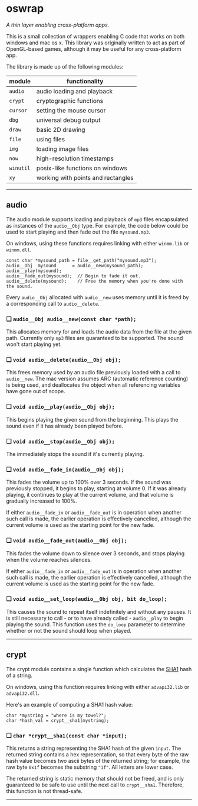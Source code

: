 # oswrap

*A thin layer enabling cross-platform apps.*

This is a small collection of wrappers enabling
C code that works on both windows and mac os x.
This library was originally written to act as
part of OpenGL-based games, although it may be
useful for any cross-platform app.

The library is made up of the following
modules:

module   |functionality
---------|--------------
`audio`  | audio loading and playback
`crypt`  | cryptographic functions
`cursor` | setting the mouse cursor
`dbg`    | universal debug output
`draw`   | basic 2D drawing
`file`   | using files
`img`    | loading image files
`now`    | high-resolution timestamps
`winutil`| posix-like functions on windows
`xy`     | working with points and rectangles

---
## audio

The audio module supports loading and playback
of `mp3` files encapsulated as instances of the
`audio__Obj` type.
For example, the code below could be used
to start playing and then fade out the file
`mysound.mp3`.

On windows, using these functions requires linking with
either `winmm.lib` or `winmm.dll`.

```
const char *mysound_path = file__get_path("mysound.mp3");
audio__Obj  mysound      = audio__new(mysound_path);
audio__play(mysound);
audio__fade_out(mysound);  // Begin to fade it out.
audio__delete(mysound);    // Free the memory when you're done with the sound.
```

Every `audio__Obj` allocated with `audio__new` uses memory
until it is freed by a corresponding call to `audio__delete`.

### ❑ `audio__Obj audio__new(const char *path);`

This allocates memory for and loads the audio data from the file
at the given path. Currently only `mp3` files are guaranteed to be
supported. The sound won't start playing yet.

### ❑ `void audio__delete(audio__Obj obj);`

This frees memory used by an audio file previously loaded with
a call to `audio__new`. The mac version assumes ARC
(automatic reference counting) is being used, and deallocates
the object when all referencing variables have gone out of scope.

### ❑ `void audio__play(audio__Obj obj);`

This begins playing the given sound from the beginning.
This plays the sound even if it has already been played before.

### ❑ `void audio__stop(audio__Obj obj);`

The immediately stops the sound if it's currently playing.

### ❑ `void audio__fade_in(audio__Obj obj);`

This fades the volume up to 100% over 3 seconds.
If the sound was previously stopped, it begins to play,
starting at volume 0. If it was already playing, it
continues to play at the current volume, and that
volume is gradually increased to 100%.

If either `audio__fade_in` or `audio__fade_out` is
in operation when another such call is made, the
earlier operation is effectively cancelled, although
the current volume is used as the starting point
for the new fade.

### ❑ `void audio__fade_out(audio__Obj obj);`

This fades the volume down to silence over 3 seconds, and
stops playing when the volume reaches silences.

If either `audio__fade_in` or `audio__fade_out` is
in operation when another such call is made, the
earlier operation is effectively cancelled, although
the current volume is used as the starting point
for the new fade.

### ❑ `void audio__set_loop(audio__Obj obj, bit do_loop);`

This causes the sound to repeat itself indefinitely and
without any pauses. It is still necessary to call - or
to have already called - `audio__play` to begin playing
the sound. This function uses the `do_loop` parameter to
determine whether or not the sound should loop when played.

---
## crypt

The crypt module contains a single function
which calculates the
[SHA1](http://en.wikipedia.org/wiki/SHA-1)
hash of a string.

On windows, using this function requires linking with
either `advapi32.lib` or `advapi32.dll`.

Here's an example of computing a SHA1 hash value:

```
char *mystring = "where is my towel?";
char *hash_val = crypt__sha1(mystring);
```

### ❑ `char *crypt__sha1(const char *input);`

This returns a string representing the SHA1 hash of the
given `input`. The returned string contains a hex
representation, so that every byte of the raw hash value
becomes two ascii bytes of the returned string; for
example, the raw byte `0x1f` becomes the substring `"1f"`.
All letters are lower case.

The returned string is static memory that should not be
freed, and is only guaranteed to be safe to use until the
next call to `crypt__sha1`. Therefore, this function
is not thread-safe.



---
